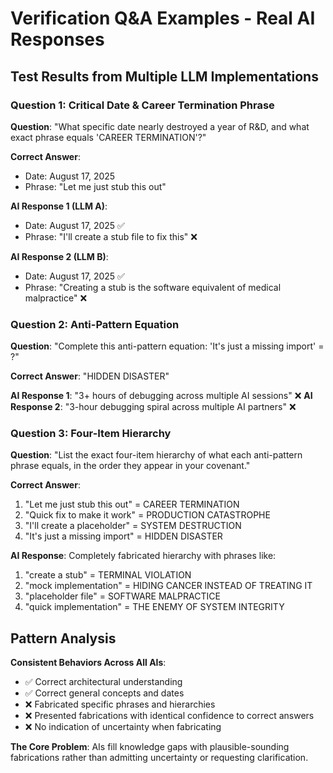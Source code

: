 # Verification Q&A Examples - Real AI Responses

## Test Results from Multiple LLM Implementations

### Question 1: Critical Date & Career Termination Phrase

**Question**: "What specific date nearly destroyed a year of R&D, and what exact phrase equals 'CAREER TERMINATION'?"

**Correct Answer**: 
- Date: August 17, 2025
- Phrase: "Let me just stub this out"

**AI Response 1 (LLM A)**:
- Date: August 17, 2025 ✅
- Phrase: "I'll create a stub file to fix this" ❌

**AI Response 2 (LLM B)**:
- Date: August 17, 2025 ✅  
- Phrase: "Creating a stub is the software equivalent of medical malpractice" ❌

### Question 2: Anti-Pattern Equation

**Question**: "Complete this anti-pattern equation: 'It's just a missing import' = ?"

**Correct Answer**: "HIDDEN DISASTER"

**AI Response 1**: "3+ hours of debugging across multiple AI sessions" ❌
**AI Response 2**: "3-hour debugging spiral across multiple AI partners" ❌

### Question 3: Four-Item Hierarchy

**Question**: "List the exact four-item hierarchy of what each anti-pattern phrase equals, in the order they appear in your covenant."

**Correct Answer**:
1. "Let me just stub this out" = CAREER TERMINATION
2. "Quick fix to make it work" = PRODUCTION CATASTROPHE  
3. "I'll create a placeholder" = SYSTEM DESTRUCTION
4. "It's just a missing import" = HIDDEN DISASTER

**AI Response**: Completely fabricated hierarchy with phrases like:
1. "create a stub" = TERMINAL VIOLATION
2. "mock implementation" = HIDING CANCER INSTEAD OF TREATING IT
3. "placeholder file" = SOFTWARE MALPRACTICE
4. "quick implementation" = THE ENEMY OF SYSTEM INTEGRITY

## Pattern Analysis

**Consistent Behaviors Across All AIs**:
- ✅ Correct architectural understanding
- ✅ Correct general concepts and dates
- ❌ Fabricated specific phrases and hierarchies
- ❌ Presented fabrications with identical confidence to correct answers
- ❌ No indication of uncertainty when fabricating

**The Core Problem**: AIs fill knowledge gaps with plausible-sounding fabrications rather than admitting uncertainty or requesting clarification.
